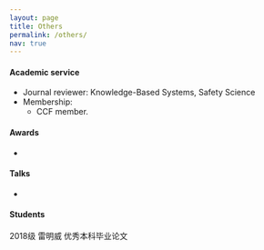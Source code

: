 ```yaml
---
layout: page
title: Others
permalink: /others/
nav: true
---
```


#### Academic service

- Journal reviewer: Knowledge-Based Systems, Safety Science
- Membership: 
  - CCF member.

#### Awards

- 

#### Talks

- 
#### Students
2018级 雷明威 优秀本科毕业论文


